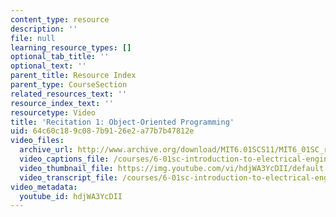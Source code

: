 ```yaml
---
content_type: resource
description: ''
file: null
learning_resource_types: []
optional_tab_title: ''
optional_text: ''
parent_title: Resource Index
parent_type: CourseSection
related_resources_text: ''
resource_index_text: ''
resourcetype: Video
title: 'Recitation 1: Object-Oriented Programming'
uid: 64c60c18-9c08-7b91-26e2-a77b7b47812e
video_files:
  archive_url: http://www.archive.org/download/MIT6.01SCS11/MIT6_01SC_rec1_300k.mp4
  video_captions_file: /courses/6-01sc-introduction-to-electrical-engineering-and-computer-science-i-spring-2011/40e51c52d6ff5d78bb3d943db8ac5bd5_hdjWA3YcDII.vtt
  video_thumbnail_file: https://img.youtube.com/vi/hdjWA3YcDII/default.jpg
  video_transcript_file: /courses/6-01sc-introduction-to-electrical-engineering-and-computer-science-i-spring-2011/0ff425d1ed398bb296f644212a48304e_hdjWA3YcDII.pdf
video_metadata:
  youtube_id: hdjWA3YcDII
---
```

